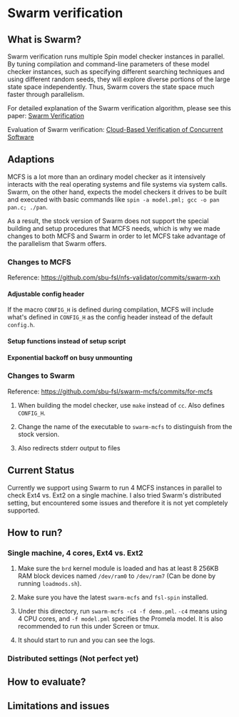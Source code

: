 # Swarm verification

## What is Swarm?

Swarm verification runs multiple Spin model checker instances in parallel.  By
tuning compilation and command-line parameters of these model checker instances,
such as specifying different searching techniques and using different random
seeds, they will explore diverse portions of the large state space independently.
Thus, Swarm covers the state space much faster through parallelism.

For detailed explanation of the Swarm verification algorithm, please see this
paper: [Swarm Verification](http://spinroot.com/gerard/pdf/ASE2008_HJG.pdf)

Evaluation of Swarm verification:
[Cloud-Based Verification of Concurrent Software](http://spinroot.com/gerard/pdf/vmcai2016.pdf)

## Adaptions

MCFS is a lot more than an ordinary model checker as it intensively interacts
with the real operating systems and file systems via system calls.  Swarm, on
the other hand, expects the model checkers it drives to be built and executed
with basic commands like `spin -a model.pml; gcc -o pan pan.c; ./pan`.

As a result, the stock version of Swarm does not support the special building
and setup procedures that MCFS needs, which is why we made changes to both MCFS
and Swarm in order to let MCFS take advantage of the parallelism that Swarm
offers.

### Changes to MCFS

Reference: https://github.com/sbu-fsl/nfs-validator/commits/swarm-xxh

#### Adjustable config header

If the macro `CONFIG_H` is defined during compilation, MCFS will include what's
defined in `CONFIG_H` as the config header instead of the default `config.h`.

#### Setup functions instead of setup script

#### Exponential backoff on busy unmounting

### Changes to Swarm

Reference: https://github.com/sbu-fsl/swarm-mcfs/commits/for-mcfs

1. When building the model checker, use `make` instead of `cc`. Also defines
   `CONFIG_H`.

2. Change the name of the executable to `swarm-mcfs` to distinguish from the
   stock version.

3. Also redirects stderr output to files

## Current Status

Currently we support using Swarm to run 4 MCFS instances in parallel to check
Ext4 vs. Ext2 on a single machine.  I also tried Swarm's distributed setting,
but encountered some issues and therefore it is not yet completely supported.

## How to run?

### Single machine, 4 cores, Ext4 vs. Ext2

1. Make sure the `brd` kernel module is loaded and has at least 8 256KB RAM
   block devices named `/dev/ram0` to `/dev/ram7` (Can be done by running
   `loadmods.sh`).

2. Make sure you have the latest `swarm-mcfs` and `fsl-spin` installed.

3. Under this directory, run `swarm-mcfs -c4 -f demo.pml`. `-c4` means using 4
   CPU cores, and `-f model.pml` specifies the Promela model.  It is also
   recommended to run this under Screen or tmux.

4. It should start to run and you can see the logs.

### Distributed settings (Not perfect yet)

## How to evaluate?

## Limitations and issues
